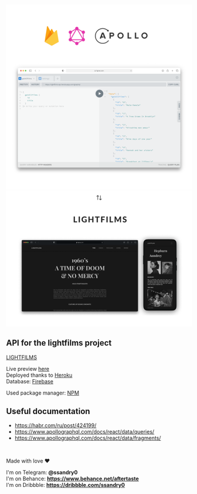 ![API Presentation](md/__preview.png "API Presentation")
![API Presentation](md/frontend.png "API Presentation")

## API for the lightfilms project

[LIGHTFILMS]

Live preview [here] \
Deployed thanks to [Heroku] \
Database: [Firebase]

Used package manager: [NPM]

## Useful documentation

- https://habr.com/ru/post/424199/
- https://www.apollographql.com/docs/react/data/queries/
- https://www.apollographql.com/docs/react/data/fragments/

<br />

Made with love ❤️

I'm on Telegram: **@ssandry0** \
I'm on Behance: **https://www.behance.net/aftertaste** \
I'm on Dribbble: **https://dribbble.com/ssandry0**

[lightfilms]: https://github.com/ssandry/lightfilms
[here]: https://lightfilms-api.herokuapp.com/graphql
[firebase]: https://firebase.google.com/
[heroku]: https://dashboard.heroku.com/
[nodejs]: https://dashboard.heroku.com/
[npm]: https://www.npmjs.com/
